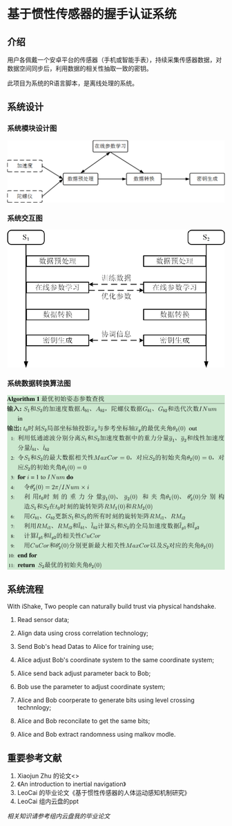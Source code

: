 # 基于惯性传感器的握手认证系统

## 介绍
用户各佩戴一个安卓平台的传感器（手机或智能手表），持续采集传感器数据，对数据空间同步后，利用数据的相关性抽取一致的密钥。

此项目为系统的R语言脚本，是离线处理的系统。

## 系统设计

### 系统模块设计图
<img src="https://github.com/LeoCai/iShakeAuth-R/blob/master/imgs/system_design.png" width = "600" alt="系统设计" align=center />
 
### 系统交互图
<img src="https://github.com/LeoCai/iShakeAuth-R/blob/master/imgs/system_process.png" width = "600" alt="系统交互" align=center />

### 系统数据转换算法图
<img src="https://github.com/LeoCai/iShakeAuth-R/blob/master/imgs/system_alg.png" width = "600" alt="系统核心" align=center />


## 系统流程
With iShake, Two people can naturally build trust via physical handshake.

1. Read sensor data;

2. Align data using cross correlation technology;

3. Send Bob's head Datas to Alice for training use;

4. Alice adjust Bob's coordinate system to the same coordinate system;

5. Alice send back adjust parameter back to Bob;

6. Bob use the parameter to adjust coordinate system;

7. Alice and Bob coorperate to generate bits using level crossing technnlogy;

8. Alice and Bob reconcilate to get the same bits;

9. Alice and Bob extract randomness using malkov modle.

## 重要参考文献
1. Xiaojun Zhu 的论文<<Extracting Secret key from Wireless Link Dynamics in Vehicular Environments>>
2. 《An introduction to inertial navigation》
3. LeoCai 的毕业论文《基于惯性传感器的人体运动感知机制研究》
4. LeoCai 组内云盘的ppt

<em>相关知识请参考组内云盘我的毕业论文<em>
